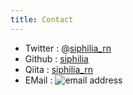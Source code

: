 ```yaml
---
title: Contact
---
```


- Twitter : @[siphilia_rn](http://twitter.com/siphilia_rn)
- Github : [siphilia](http://github.com/siphilia)
- Qiita : [siphilia_rn](http://qiita.com/siphilia_rn)
- EMail : ![email address](http://services.nexodyne.com/email/icon/M0Zzj1TkAhtjr04%3D/S9YBNJY%3D/R01haWw%3D/0/image.png)

